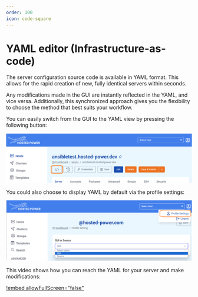 ```yaml
---
order: 100
icon: code-square
---
```

# YAML editor (Infrastructure-as-code)

The server configuration source code is available in YAML format. This allows for the rapid creation of new, fully identical servers within seconds. 

Any modifications made in the GUI are instantly reflected in the YAML, and vice versa. Additionally, this synchronized approach gives you the flexibility to choose the method that best suits your workflow.

You can easily switch from the GUI to the YAML view by pressing the following button:

![Yaml Source Code](../img/turbostackapp/YAML/source-code.png)

You could also choose to display YAML by default via the profile settings:

![Profile Settings](../img/turbostackapp/YAML/profile-settings.png)

This video shows how you can reach the YAML for your server and make modifications:

[!embed allowFullScreen="false"](https://player.vimeo.com/video/1053693836?title=0&amp;byline=0&amp;portrait=0&amp;badge=0&amp;autopause=0&amp;player_id=0&amp;app_id=58479)